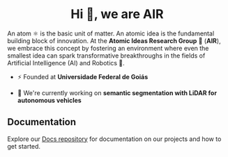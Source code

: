 <h1 align="center">Hi 👋, we are AIR</h1>

An atom ⚛️ is the basic unit of matter. An atomic idea is the fundamental building block of innovation. At the **Atomic Ideas Research Group** 🔬 (**AIR**), we embrace this concept by fostering an environment where even the smallest idea can spark transformative breakthroughs in the fields of Artificial Intelligence (AI) and Robotics 🤖.

- ⚡ Founded at **Universidade Federal de Goiás**

- 🔭 We're currently working on **semantic segmentation with LiDAR for autonomous vehicles**

## Documentation
Explore our [Docs repository](https://github.com/alunos-pfc/docs) for documentation on our projects and how to get started.
